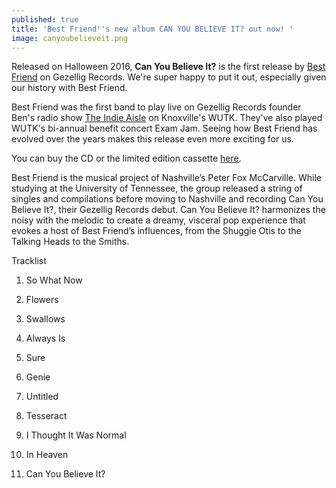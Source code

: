 ```yaml
---
published: true
title: 'Best Friend''s new album CAN YOU BELIEVE IT? out now! '
image: canyoubelieveit.png
---
```

Released on Halloween 2016, __Can You Believe It?__ is the first release by [Best Friend](https://www.facebook.com/bestfriendmusicband/) on Gezellig Records. We're super happy to put it out, especially given our history with Best Friend.

Best Friend was the first band to play live on Gezellig Records founder Ben's radio show [The Indie Aisle](https://www.facebook.com/theindieaisle) on Knoxville's WUTK. They've also played WUTK's bi-annual benefit concert Exam Jam. Seeing how Best Friend has evolved over the years makes this release even more exciting for us.

You can buy the CD or the limited edition cassette [here](http://gezelligrecords.com/releases/best-friend-can-you-believe-it). 

Best Friend is the musical project of Nashville’s Peter Fox McCarville. While studying at the University of Tennessee, the group released a string of singles and compilations before moving to Nashville and recording Can You Believe It?, their Gezellig Records debut. Can You Believe It? harmonizes the noisy with the melodic to create a dreamy, visceral pop experience that evokes a host of Best Friend’s influences, from the Shuggie Otis to the Talking Heads to the Smiths.

Tracklist

1. So What Now

2. Flowers

3. Swallows

4. Always Is

5. Sure

6. Genie

7. Untitled

8. Tesseract

9. I Thought It Was Normal

10. In Heaven

11. Can You Believe It?
